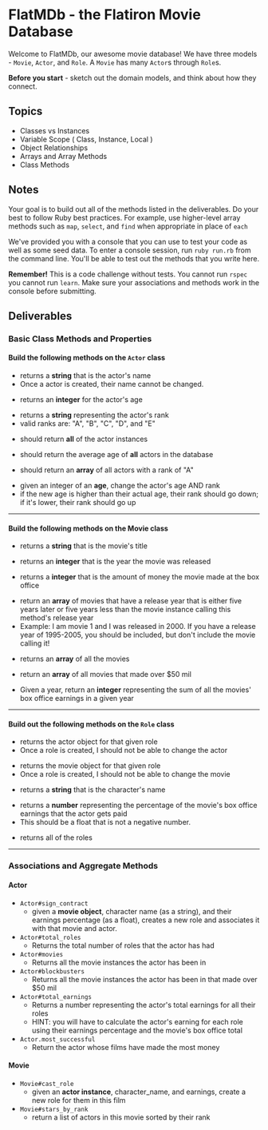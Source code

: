 # FlatMDb - the Flatiron Movie Database

Welcome to FlatMDb, our awesome movie database! We have three models - `Movie`, `Actor`, and `Role`. A `Movie` has many `Actor`s through `Role`s.

**Before you start** - sketch out the domain models, and think about how they connect.

## Topics

- Classes vs Instances
- Variable Scope ( Class, Instance, Local )
- Object Relationships
- Arrays and Array Methods
- Class Methods

## Notes

Your goal is to build out all of the methods listed in the deliverables. Do your best to follow Ruby best practices. For example, use higher-level array methods such as `map`, `select`, and `find` when appropriate in place of `each`

We've provided you with a console that you can use to test your code as well as some seed data. To enter a console session, run `ruby run.rb` from the command line. You'll be able to test out the methods that you write here.

**Remember!** This is a code challenge without tests. You cannot run `rspec` you cannot run `learn`. Make sure your associations and methods work in the console before submitting.

## Deliverables

### Basic Class Methods and Properties

#### Build the following methods on the `Actor` class

<!-- - `Actor#name` -->
  - returns a **string** that is the actor's name
  - Once a actor is created, their name cannot be changed.
<!-- - `Actor#age` -->
  - returns an **integer** for the actor's age
<!-- - `Actor#rank` -->
  - returns a **string** representing the actor's rank
  - valid ranks are: "A", "B", "C", "D", and "E"
<!-- - `Actor.all` -->
  - should return **all** of the actor instances
<!-- - `Actor.average_age` -->
  - should return the average age of **all** actors in the database
<!-- - `Actor.a_list` -->
  - should return an **array** of all actors with a rank of "A"
<!-- - **BONUS** `Actor#lie_about_age` -->
  - given an integer of an **age**, change the actor's age AND rank 
  - if the new age is higher than their actual age, their rank should go down; if it's lower, their rank should go up

---

#### Build the following methods on the Movie class

<!-- - `Movie#title` -->
  - returns a **string** that is the movie's title
<!-- - `Movie#year` -->
  - returns an **integer** that is the year the movie was released
<!-- - `Movie#box_office` -->
  - returns a **integer** that is the amount of money the movie made at the box office
<!-- - `Movie#within_five_years` -->
  - return an **array** of movies that have a release year that is either five years later or five years less than the movie instance calling this method's release year
  - Example: I am movie 1 and I was released in 2000. If you have a release year of 1995-2005, you should be included, but don't include the movie calling it!
<!-- - `Movie.all` -->
  - returns an **array** of all the movies
<!-- - `Movie.blockbusters` -->
  - return an **array** of all movies that made over $50 mil
<!-- - `Movie.box_office_total_by_year` -->
  - Given a year, return an **integer** representing the sum of all the movies' box office earnings in a given year

---

#### Build out the following methods on the `Role` class

<!-- - `Role#actor` -->
  - returns the actor object for that given role
  - Once a role is created, I should not be able to change the actor
<!-- - `Role#movie` -->
  - returns the movie object for that given role
  - Once a role is created, I should not be able to change the movie
<!-- - `Role#name` -->
  - returns a **string** that is the character's name
<!-- - `Role#earnings` -->
  - returns a **number** representing the percentage of the movie's box office earnings that the actor gets paid
  - This should be a float that is not a negative number.
<!-- - `Role.all` -->
  - returns all of the roles

---

### Associations and Aggregate Methods

#### Actor

- `Actor#sign_contract`
  - given a **movie object**, character name (as a string), and their earnings percentage (as a float), creates a new role and associates it with that movie and actor.
- `Actor#total_roles`
  - Returns the total number of roles that the actor has had
- `Actor#movies`
  - Returns all the movie instances the actor has been in
- `Actor#blockbusters`
  - Returns all the movie instances the actor has been in that made over $50 mil
- `Actor#total_earnings`
  - Returns a number representing the actor's total earnings for all their roles
  - HINT: you will have to calculate the actor's earning for each role using their earnings percentage and the movie's box office total
- `Actor.most_successful`
  - Return the actor whose films have made the most money

#### Movie

- `Movie#cast_role`
  - given an **actor instance**, character_name, and earnings, create a new role for them in this film
- `Movie#stars_by_rank`
  - return a list of actors in this movie sorted by their rank
